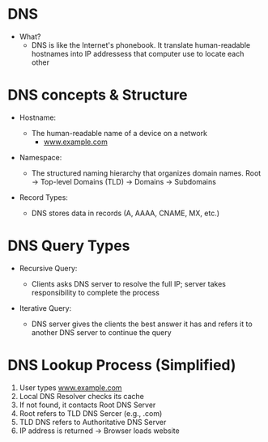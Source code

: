 # DNS
- What?
	- DNS is like the Internet's phonebook. It translate human-readable hostnames into IP addressess that computer use to locate each other

# DNS concepts & Structure
- Hostname:
	- The human-readable name of a device on a network
		- www.example.com
		
- Namespace:
	- The structured naming hierarchy that organizes domain names. Root -> Top-level Domains (TLD) -> Domains -> Subdomains
	
- Record Types:
	- DNS stores data in records (A, AAAA, CNAME, MX, etc.)

# DNS Query Types
- Recursive Query:
	- Clients asks DNS server to resolve the full IP; server takes responsibility to complete the process
	
- Iterative Query:
	- DNS server gives the clients the best answer it has and refers it to another DNS server to continue the query

# DNS Lookup Process (Simplified)
1. User types www.example.com
2. Local DNS Resolver checks its cache
3. If not found, it contacts Root DNS Server
4. Root refers to TLD DNS Sercer (e.g., .com)
5. TLD DNS refers to Authoritative DNS Server
6. IP address is returned -> Browser loads website


